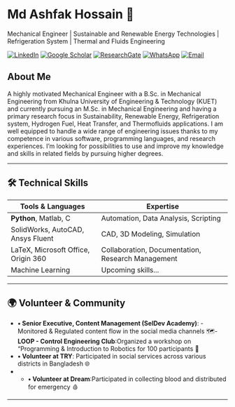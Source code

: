 # Md Ashfak Hossain 🚀  
Mechanical Engineer | Sustainable and Renewable Energy Technologies | Refrigeration System | Thermal and Fluids Engineering 

[![LinkedIn](https://img.shields.io/badge/LinkedIn-Connect-blue?style=flat&logo=linkedin)](https://www.linkedin.com/in/md-ashfak-hossain-4b07411a3)
[![Google Scholar](https://img.shields.io/badge/Google_Scholar-Read-white?style=flat&logo=google-scholar)](https://share.google/MRHRBbrjX5iUvgLdT)
[![ResearchGate](https://img.shields.io/badge/ResearchGate-Follow-00CCBB?style=flat&logo=researchgate)](https://www.researchgate.net/profile/Md-Ashfak-Hossain-2?ev=hdr_xprf)
[![WhatsApp](https://img.shields.io/badge/WhatsApp-Chat-25D366?style=flat&logo=whatsapp)](https://wa.me/8801627961535)
[![Email](https://img.shields.io/badge/Email-Contact-D14836?style=flat&logo=gmail)](mailto:ashfakhossain152001@gmail.com)

## About Me  
A highly motivated Mechanical Engineer with a B.Sc. in Mechanical Engineering from Khulna University of Engineering & Technology (KUET) and currently pursuing an M.Sc. in Mechanical Engineering and having a primary research focus in Sustainability, Renewable Energy, Refrigeration system, Hydrogen Fuel, Heat Transfer, and Thermofluids applications. I am well equipped to handle a wide range of engineering issues thanks to my competence in various software, programming languages, and research experiences. I’m looking for possibilities to use and improve my knowledge and skills in related fields by pursuing higher degrees.

 



---

## 🛠️ Technical Skills  
| Tools & Languages | Expertise |  
|-------------------|-----------|  
| **Python**, Matlab, C | Automation, Data Analysis,  Scripting |    
| SolidWorks, AutoCAD, Ansys Fluent  | CAD, 3D Modeling, Simulation |  
| LaTeX, Microsoft Office, Origin 360 | Collaboration, Documentation, Research Management |  
| Machine Learning | Upcoming skills... |  

---

## 🌍 Volunteer & Community  
- **•	Senior Executive, Content Management (SelDev Academy)**:       - Monitored & Regulated content flow in the social media channels  🗺️- **LOOP - Control Engineering Club**:Organized a workshop on “Programming & Introduction to  Robotics for 100 participants 🤖
- **•	Volunteer at TRY**: Participated in social services across various districts in Bangladesh 🌐
- - **•	Volunteer at Dream**:Participated in collecting blood and distributed for emergency 🩸 

---
